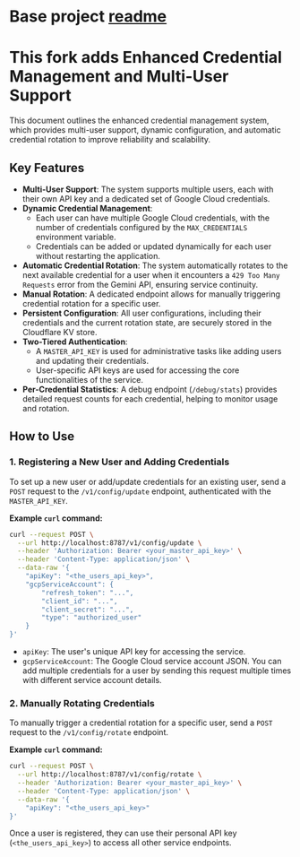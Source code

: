 # Base project [readme](README_Orig.md)

# This fork adds Enhanced Credential Management and Multi-User Support

This document outlines the enhanced credential management system, which provides multi-user support, dynamic configuration, and automatic credential rotation to improve reliability and scalability.

## Key Features

-   **Multi-User Support**: The system supports multiple users, each with their own API key and a dedicated set of Google Cloud credentials.
-   **Dynamic Credential Management**:
    -   Each user can have multiple Google Cloud credentials, with the number of credentials configured by the `MAX_CREDENTIALS` environment variable.
    -   Credentials can be added or updated dynamically for each user without restarting the application.
-   **Automatic Credential Rotation**: The system automatically rotates to the next available credential for a user when it encounters a `429 Too Many Requests` error from the Gemini API, ensuring service continuity.
-   **Manual Rotation**: A dedicated endpoint allows for manually triggering credential rotation for a specific user.
-   **Persistent Configuration**: All user configurations, including their credentials and the current rotation state, are securely stored in the Cloudflare KV store.
-   **Two-Tiered Authentication**:
    -   A `MASTER_API_KEY` is used for administrative tasks like adding users and updating their credentials.
    -   User-specific API keys are used for accessing the core functionalities of the service.
-   **Per-Credential Statistics**: A debug endpoint (`/debug/stats`) provides detailed request counts for each credential, helping to monitor usage and rotation.

## How to Use

### 1. Registering a New User and Adding Credentials

To set up a new user or add/update credentials for an existing user, send a `POST` request to the `/v1/config/update` endpoint, authenticated with the `MASTER_API_KEY`.

**Example `curl` command:**

```bash
curl --request POST \
  --url http://localhost:8787/v1/config/update \
  --header 'Authorization: Bearer <your_master_api_key>' \
  --header 'Content-Type: application/json' \
  --data-raw '{
    "apiKey": "<the_users_api_key>",
    "gcpServiceAccount": {
        "refresh_token": "...",
        "client_id": "...",
        "client_secret": "...",
        "type": "authorized_user"
    }
}'
```

-   `apiKey`: The user's unique API key for accessing the service.
-   `gcpServiceAccount`: The Google Cloud service account JSON. You can add multiple credentials for a user by sending this request multiple times with different service account details.

### 2. Manually Rotating Credentials

To manually trigger a credential rotation for a specific user, send a `POST` request to the `/v1/config/rotate` endpoint.

**Example `curl` command:**

```bash
curl --request POST \
  --url http://localhost:8787/v1/config/rotate \
  --header 'Authorization: Bearer <your_master_api_key>' \
  --header 'Content-Type: application/json' \
  --data-raw '{
    "apiKey": "<the_users_api_key>"
}'
```

Once a user is registered, they can use their personal API key (`<the_users_api_key>`) to access all other service endpoints.